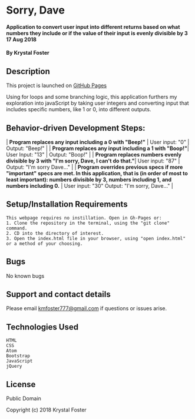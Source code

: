 # Sorry, Dave

#### Application to convert user input into different returns based on what numbers they include or if the value of their input is evenly divisible by 3  17 Aug 2018

#### By Krystal Foster

## Description

This project is launched on [GitHub Pages](https://eucile.github.io/sorrydave)

 Using for loops and some branching logic, this application furthers my exploration into javaScript by taking user integers and converting input that includes specific numbers, like 1 or 0, into different outputs.

## Behavior-driven Development Steps:

| **Program replaces any input including a 0 with "Beep!"** | User input: "0" | Output: "Beep!" |
| **Program replaces any input including a 1 with "Boop!"**| User Input: "13" | Output: "Boop!" |
| **Program replaces numbers evenly divisible by 3 with "I'm sorry, Dave, I can't do that."**| User input: "87" | Output: "I'm sorry Dave..." |
| **Program overrides previous specs if more "important" specs are met. In this application, that is (in order of most to least important): numbers divisible by 3, numbers including 1, and numbers including 0.** | User input: "30" Output: "I'm sorry, Dave..." |


## Setup/Installation Requirements

    This webpage requires no instillation. Open in Gh-Pages or:
    1. Clone the repository in the terminal, using the "git clone" command.
    2. CD into the directory of interest.
    3. Open the index.html file in your browser, using "open index.html" or a method of your choosing.

## Bugs

No known bugs

## Support and contact details

Please email kmfoster777@gmail.com if questions or issues arise.

## Technologies Used

    HTML
    CSS
    Atom
    Bootstrap
    JavaScript
    jQuery

## License

Public Domain

Copyright (c) 2018 Krystal Foster
